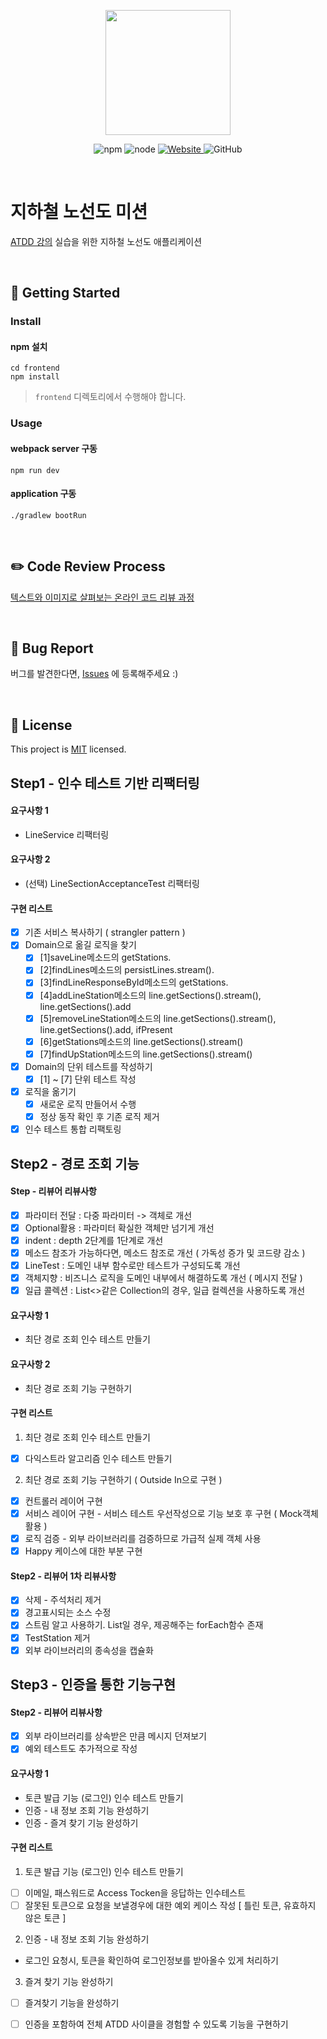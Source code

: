 <p align="center">
    <img width="200px;" src="https://raw.githubusercontent.com/woowacourse/atdd-subway-admin-frontend/master/images/main_logo.png"/>
</p>
<p align="center">
  <img alt="npm" src="https://img.shields.io/badge/npm-6.14.15-blue">
  <img alt="node" src="https://img.shields.io/badge/node-14.18.2-blue">
  <a href="https://edu.nextstep.camp/c/R89PYi5H" alt="nextstep atdd">
    <img alt="Website" src="https://img.shields.io/website?url=https%3A%2F%2Fedu.nextstep.camp%2Fc%2FR89PYi5H">
  </a>
  <img alt="GitHub" src="https://img.shields.io/github/license/next-step/atdd-subway-admin">
</p>

<br>

# 지하철 노선도 미션
[ATDD 강의](https://edu.nextstep.camp/c/R89PYi5H) 실습을 위한 지하철 노선도 애플리케이션

<br>

## 🚀 Getting Started

### Install
#### npm 설치
```
cd frontend
npm install 
```
> `frontend` 디렉토리에서 수행해야 합니다.

### Usage
#### webpack server 구동
```
npm run dev
```
#### application 구동
```
./gradlew bootRun
```
<br>

## ✏️ Code Review Process
[텍스트와 이미지로 살펴보는 온라인 코드 리뷰 과정](https://github.com/next-step/nextstep-docs/tree/master/codereview)

<br>

## 🐞 Bug Report

버그를 발견한다면, [Issues](https://github.com/next-step/atdd-subway-service/issues) 에 등록해주세요 :)

<br>

## 📝 License

This project is [MIT](https://github.com/next-step/atdd-subway-service/blob/master/LICENSE.md) licensed.

## Step1 - 인수 테스트 기반 리팩터링

#### 요구사항 1
- LineService 리팩터링
#### 요구사항 2
- (선택) LineSectionAcceptanceTest 리팩터링
#### 구현 리스트
- [x] 기존 서비스 복사하기 ( strangler pattern )
- [x] Domain으로 옮길 로직을 찾기
    - [x] [1]saveLine메소드의 getStations.
    - [x] [2]findLines메소드의 persistLines.stream().
    - [x] [3]findLineResponseById메소드의 getStations.
    - [x] [4]addLineStation메소드의 line.getSections().stream(), line.getSections().add
    - [x] [5]removeLineStation메소드의 line.getSections().stream(), line.getSections().add, ifPresent
    - [x] [6]getStations메소드의 line.getSections().stream()
    - [x] [7]findUpStation메소드의 line.getSections().stream()
- [x] Domain의 단위 테스트를 작성하기
    - [x] [1] ~ [7] 단위 테스트 작성
- [x] 로직을 옮기기
    - [x] 새로운 로직 만들어서 수행
    - [x] 정상 동작 확인 후 기존 로직 제거 
- [x] 인수 테스트 통합 리팩토링

## Step2 - 경로 조회 기능
#### Step - 리뷰어 리뷰사항
- [x] 파라미터 전달 : 다중 파라미터 -> 객체로 개선 
- [x] Optional활용 : 파라미터 확실한 객체만 넘기게 개선
- [x] indent : depth 2단계를 1단계로 개선
- [x] 메소드 참조가 가능하다면, 메소드 참조로 개선 ( 가독성 증가 및 코드량 감소 )
- [x] LineTest : 도메인 내부 함수로만 테스트가 구성되도록 개선
- [x] 객체지향 : 비즈니스 로직을 도메인 내부에서 해결하도록 개선 ( 메시지 전달 )
- [x] 일급 콜렉션 : List<>같은 Collection의 경우, 일급 컬렉션을 사용하도록 개선

#### 요구사항 1
- 최단 경로 조회 인수 테스트 만들기
#### 요구사항 2
- 최단 경로 조회 기능 구현하기
#### 구현 리스트
1. 최단 경로 조회 인수 테스트 만들기
- [x] 다익스트라 알고리즘 인수 테스트 만들기
2. 최단 경로 조회 기능 구현하기 ( Outside In으로 구현 )
- [x] 컨트롤러 레이어 구현
- [x] 서비스 레이어 구현 - 서비스 테스트 우선작성으로 기능 보호 후 구현 ( Mock객체 활용 )
- [x] 로직 검증 - 외부 라이브러리를 검증하므로 가급적 실제 객체 사용
- [x] Happy 케이스에 대한 부분 구현
#### Step2 - 리뷰어 1차 리뷰사항
- [x] 삭제 - 주석처리 제거
- [x] 경고표시되는 소스 수정
- [x] 스트림 알고 사용하기. List일 경우, 제공해주는 forEach함수 존재
- [x] TestStation 제거
- [x] 외부 라이브러리의 종속성을 캡슐화

## Step3 - 인증을 통한 기능구현
#### Step2 - 리뷰어 리뷰사항
- [x] 외부 라이브러리를 상속받은 만큼 메시지 던져보기
- [x] 예외 테스트도 추가적으로 작성
#### 요구사항 1
- 토큰 발급 기능 (로그인) 인수 테스트 만들기
- 인증 - 내 정보 조회 기능 완성하기
- 인증 - 즐겨 찾기 기능 완성하기
#### 구현 리스트
1. 토큰 발급 기능 (로그인) 인수 테스트 만들기
- [ ] 이메일, 패스워드로 Access Tocken을 응답하는 인수테스트
- [ ] 잘못된 토큰으로 요청을 보낼경우에 대한 예외 케이스 작성 [ 틀린 토큰, 유효하지 않은 토큰 ]
2. 인증 - 내 정보 조회 기능 완성하기
- 로그인 요청시, 토큰을 확인하여 로그인정보를 받아올수 있게 처리하기
3. 즐겨 찾기 기능 완성하기
- [ ] 즐겨찾기 기능을 완성하기
- [ ] 인증을 포함하여 전체 ATDD 사이클을 경험할 수 있도록 기능을 구현하기

